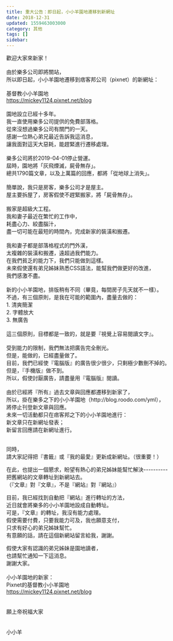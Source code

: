 ```yaml
---
title: 重大公告：即日起，小小羊園地遷移到新網址
date: 2018-12-31
updated: 1559463003000
category: 其他
tags: []
sidebar: 
---
```


<div>歡迎大家來新家！</div>
<div> </div>
<div>由於樂多公司即將關站，</div>
<div>所以即日起，小小羊園地遷移到痞客邦公司（pixnet）的新網址：</div>
<div> </div>
<div>基督教小小羊園地</div>
<div><a href="https://mickey1124.pixnet.net/blog" target="_blank">https://mickey1124.pixnet.net/blog</a></div>
<div> </div>
<div>園地設立已經十多年。</div>
<div>我一直使用樂多公司提供的免費部落格。</div>
<div>從來沒想過樂多公司有關門的一天。</div>
<div>感謝一位熱心弟兄最近告訴我這消息，</div>
<div>讓我面對這天大惡耗，能趕緊進行遷移處理。</div>
<div> </div>
<div>樂多公司將於2019-04-01停止營運。</div>
<div>屆時，園地將「灰飛煙滅，屍骨無存」。</div>
<div>總共1790篇文章，以及上萬篇的回應，都將「從地球上消失」。</div>
<div> </div>
<div>簡單說，我只是房客，樂多公司才是屋主。</div>
<div>屋主要拆屋了，房客假使不趕緊搬家，將「屍骨無存」。</div>
<div> </div>
<div>搬家是超級大工程。</div>
<div>我和妻子最近在繁忙的工作中，</div>
<div>耗盡心力、絞盡腦汁，</div>
<div>盡一切可能在最短的時間內，完成新家的裝潢和搬遷。</div>
<div> </div>
<div>我和妻子都是部落格程式的門外漢，</div>
<div>太複雜的裝潢和搬遷，遠超過我們能力。</div>
<div>在我們貧乏的能力下，我們只能做到這樣。</div>
<div>未來假使還有弟兄姊妹熟悉CSS語法，能幫我們做更好的改進，</div>
<div>我們感激不盡。</div>
<div> </div>
<div>新的小小羊園地，排版稍有不同（畢竟，每間房子先天就不一樣）。</div>
<div>不過，有三個原則，是我在可能的範圍內，盡量去做的：</div>
<div>1. 清爽簡潔</div>
<div>2. 字體放大</div>
<div>3. 無廣告</div>
<div> </div>
<div>這三個原則，目標都是一致的，就是要『視覺上容易閱讀文字』。</div>
<div> </div>
<div>受到能力的限制，我們無法把廣告完全刪光。</div>
<div>但是，能做的，已經盡量做了。</div>
<div>目前，我們已經使『電腦版』的廣告很少很少，只剩極少數刪不掉的。</div>
<div>但是，『手機版』做不到。</div>
<div>所以，假使討厭廣告，請盡量用『電腦版』閱讀。</div>
<div> </div>
<div>由於已經將『所有』過去文章與回應都遷移到新家了，</div>
<div>所以，掛在樂多之下的小小羊園地（http://blog.roodo.com/yml），</div>
<div>將停止刊登新文章與回應。</div>
<div>未來一切活動都只在痞客邦之下的小小羊園地進行：</div>
<div>新文章只在新網址發表；</div>
<div>新留言回應請在新網址進行。</div>
<div>
<p><br/>
同時，<br/>
請大家記得把『書籤』或『我的最愛』更新成新網址。（很重要！）</p>
<p>在此，也提出一個懇求，盼望有熱心的弟兄姊妹能幫忙解決----------<br/>
把舊網站的文章轉址到新網站去。<br/>
（『文章』對『文章』，不是『網站』對『網站』）</p>
<p>目前，我已經找到自動把『網站』進行轉址的方法，<br/>
近日就會將樂多的小小羊園地設成自動轉址。<br/>
可是，『文章』的轉址，我沒有能力處理。<br/>
假使需要付費，只要我能力可及，我也願意支付，<br/>
只求有好心的弟兄姊妹幫忙。<br/>
有意願的話，請在這個新網站留言給我，謝謝。</p>
</div>
<div>假使大家有認識的弟兄姊妹是園地讀者，</div>
<div>也請幫忙通知一下這消息。</div>
<div>謝謝大家。</div>
<div> </div>
<div>小小羊園地的新家：</div>
<div>Pixnet的基督教小小羊園地</div>
<div><a href="https://mickey1124.pixnet.net/blog" target="_blank">https://mickey1124.pixnet.net/blog</a></div>
<div> </div>
<div> </div>
<div>願上帝祝福大家</div>
<div> </div>
<div> </div>
<div>小小羊</div>
<div> </div>
<div> </div>
